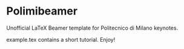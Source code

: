 Polimibeamer
============

Unofficial LaTeX Beamer template for Politecnico di Milano keynotes.

example.tex contains a short tutorial. Enjoy!
